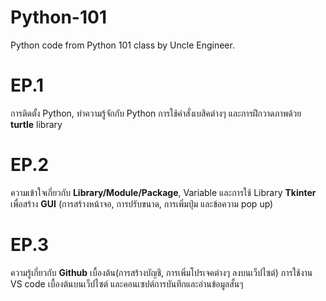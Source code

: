 # Python-101
Python code from Python 101 class by Uncle Engineer.

# EP.1
การติดตั้ง Python, ทำความรู้จักกับ Python การใช้คำสั่งเบสิคต่างๆ และการฝึกวาดภาพด้วย **turtle** library

# EP.2
ความเข้าใจเกี่ยวกับ **Library/Module/Package**, Variable และการใช้ Library **Tkinter** เพื่อสร้าง **GUI** (การสร้างหน้าจอ, การปรับขนาด, การเพิ่มปุ่ม และข้อความ pop up)

# EP.3
ความรู้เกี่ยวกับ **Github** เบื้องต้น(การสร้างบัญชี, การเพิ่มโปรเจคต่างๆ ลงบนเว็ปไซต์) การใช้งาน VS code เบื้องต้นบนเว็ปไซต์ และคอนเซปต์การบันทึกและอ่านข้อมูลสั้นๆ
